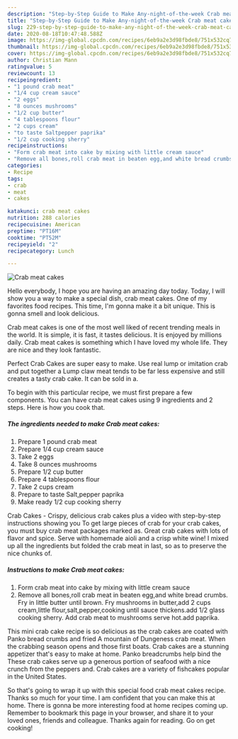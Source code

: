 ```yaml
---
description: "Step-by-Step Guide to Make Any-night-of-the-week Crab meat cakes"
title: "Step-by-Step Guide to Make Any-night-of-the-week Crab meat cakes"
slug: 229-step-by-step-guide-to-make-any-night-of-the-week-crab-meat-cakes
date: 2020-08-18T10:47:48.588Z
image: https://img-global.cpcdn.com/recipes/6eb9a2e3d98fbde8/751x532cq70/crab-meat-cakes-recipe-main-photo.jpg
thumbnail: https://img-global.cpcdn.com/recipes/6eb9a2e3d98fbde8/751x532cq70/crab-meat-cakes-recipe-main-photo.jpg
cover: https://img-global.cpcdn.com/recipes/6eb9a2e3d98fbde8/751x532cq70/crab-meat-cakes-recipe-main-photo.jpg
author: Christian Mann
ratingvalue: 5
reviewcount: 13
recipeingredient:
- "1 pound crab meat"
- "1/4 cup cream sauce"
- "2 eggs"
- "8 ounces mushrooms"
- "1/2 cup butter"
- "4 tablespoons flour"
- "2 cups cream"
- "to taste Saltpepper paprika"
- "1/2 cup cooking sherry"
recipeinstructions:
- "Form crab meat into cake by mixing with little cream sauce"
- "Remove all bones,roll crab meat in beaten egg,and white bread crumbs. Fry in little butter until brown. Fry mushrooms in butter,add 2 cups cream,little flour,salt,pepper,cooking until sauce thickens.add 1/2 glass cooking sherry. Add crab meat to mushrooms serve hot.add paprika."
categories:
- Recipe
tags:
- crab
- meat
- cakes

katakunci: crab meat cakes 
nutrition: 288 calories
recipecuisine: American
preptime: "PT16M"
cooktime: "PT52M"
recipeyield: "2"
recipecategory: Lunch

---
```



![Crab meat cakes](https://img-global.cpcdn.com/recipes/6eb9a2e3d98fbde8/751x532cq70/crab-meat-cakes-recipe-main-photo.jpg)

Hello everybody, I hope you are having an amazing day today. Today, I will show you a way to make a special dish, crab meat cakes. One of my favorites food recipes. This time, I'm gonna make it a bit unique. This is gonna smell and look delicious.

Crab meat cakes is one of the most well liked of recent trending meals in the world. It is simple, it is fast, it tastes delicious. It is enjoyed by millions daily. Crab meat cakes is something which I have loved my whole life. They are nice and they look fantastic.

Perfect Crab Cakes are super easy to make. Use real lump or imitation crab and put together a Lump claw meat tends to be far less expensive and still creates a tasty crab cake. It can be sold in a.


To begin with this particular recipe, we must first prepare a few components. You can have crab meat cakes using 9 ingredients and 2 steps. Here is how you cook that.

<!--inarticleads1-->

##### The ingredients needed to make Crab meat cakes:

1. Prepare 1 pound crab meat
1. Prepare 1/4 cup cream sauce
1. Take 2 eggs
1. Take 8 ounces mushrooms
1. Prepare 1/2 cup butter
1. Prepare 4 tablespoons flour
1. Take 2 cups cream
1. Prepare to taste Salt,pepper paprika
1. Make ready 1/2 cup cooking sherry


Crab Cakes - Crispy, delicious crab cakes plus a video with step-by-step instructions showing you To get large pieces of crab for your crab cakes, you must buy crab meat packages marked as. Great crab cakes with lots of flavor and spice. Serve with homemade aioli and a crisp white wine! I mixed up all the ingredients but folded the crab meat in last, so as to preserve the nice chunks of. 

<!--inarticleads2-->

##### Instructions to make Crab meat cakes:

1. Form crab meat into cake by mixing with little cream sauce
1. Remove all bones,roll crab meat in beaten egg,and white bread crumbs. Fry in little butter until brown. Fry mushrooms in butter,add 2 cups cream,little flour,salt,pepper,cooking until sauce thickens.add 1/2 glass cooking sherry. Add crab meat to mushrooms serve hot.add paprika.


This mini crab cake recipe is so delicious as the crab cakes are coated with Panko bread crumbs and fried A mountain of Dungeness crab meat. When the crabbing season opens and those first boats. Crab cakes are a stunning appetizer that&#39;s easy to make at home. Panko breadcrumbs help bind the These crab cakes serve up a generous portion of seafood with a nice crunch from the peppers and. Crab cakes are a variety of fishcakes popular in the United States. 

So that's going to wrap it up with this special food crab meat cakes recipe. Thanks so much for your time. I am confident that you can make this at home. There is gonna be more interesting food at home recipes coming up. Remember to bookmark this page in your browser, and share it to your loved ones, friends and colleague. Thanks again for reading. Go on get cooking!
